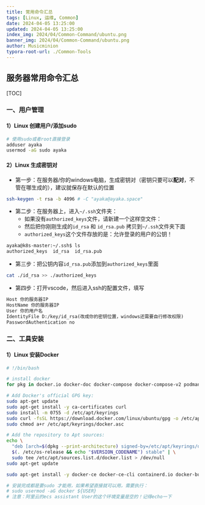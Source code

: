 ```yaml
---
title: 常用命令汇总
tags: [Linux, 运维, Common]
date: 2024-04-05 13:25:00
updated: 2024-04-05 13:25:00
index_img: 2024/04/Common-Command/ubuntu.png
banner_img: 2024/04/Common-Command/ubuntu.png
author: Musicminion
typora-root-url: ./Common-Tools
---
```


## 服务器常用命令汇总

[TOC]

### 一、用户管理

#### 1）Linux 创建用户/添加sudo

```bash
# 使用sudo或者root直接登录
adduser ayaka
usermod -aG sudo ayaka
```

#### 2）Linux 生成密钥对

- 第一步：在服务器/你的windows电脑，生成密钥对（密钥只要可以**配对**，不管在哪生成的），建议就保存在默认的位置

```bash
ssh-keygen -t rsa -b 4096 # -C "ayaka@ayaka.space"
```

- 第二步：在服务器上，进入`~/.ssh`文件夹：
  - 如果没有`authorized_keys`文件，请新建一个这样空文件：
  - 然后把你刚刚生成的`id_rsa` 和 `id_rsa.pub` 拷贝到`~/.ssh`文件夹下面
  - `authorized_keys`这个文件存放的是：允许登录的用户的公钥！

```bash
ayaka@k8s-master:~/.ssh$ ls
authorized_keys  id_rsa  id_rsa.pub
```

- 第三步：把公钥内容`id_rsa.pub`添加到`authorized_keys`里面

```bash
cat ./id_rsa >> ./authorized_keys
```

- 第四步：打开vscode，然后进入ssh的配置文件，填写

```txt
Host 你的服务器IP
HostName 你的服务器IP
User 你的用户名
IdentityFile D:/key/id_rsa(改成你的密钥位置，windows还需要自行修改权限)
PasswordAuthentication no
```

### 二、工具安装

#### 1）Linux 安装Docker

```bash
# !/bin/bash

# install docker
for pkg in docker.io docker-doc docker-compose docker-compose-v2 podman-docker containerd runc; do sudo apt-get remove $pkg; done

# Add Docker's official GPG key:
sudo apt-get update
sudo apt-get install -y ca-certificates curl
sudo install -m 0755 -d /etc/apt/keyrings
sudo curl -fsSL https://download.docker.com/linux/ubuntu/gpg -o /etc/apt/keyrings/docker.asc
sudo chmod a+r /etc/apt/keyrings/docker.asc

# Add the repository to Apt sources:
echo \
  "deb [arch=$(dpkg --print-architecture) signed-by=/etc/apt/keyrings/docker.asc] https://download.docker.com/linux/ubuntu \
  $(. /etc/os-release && echo "$VERSION_CODENAME") stable" | \
  sudo tee /etc/apt/sources.list.d/docker.list > /dev/null
sudo apt-get update

sudo apt-get install -y docker-ce docker-ce-cli containerd.io docker-buildx-plugin docker-compose-plugin

# 安装完成都是要sudo 才能用，如果希望直接就可以用，需要执行：
# sudo usermod -aG docker ${USER}
# 注意：阿里云的ecs assistant User的这个环境变量是空的！记得echo一下
```

